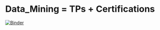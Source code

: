 # Data_Mining = TPs + Certifications

[![Binder](https://mybinder.org/badge_logo.svg)](https://mybinder.org/v2/gh/AhlemBrahmi/Data_Mining/main?labpath=TP1%3A%20Cleaning%20Data)
